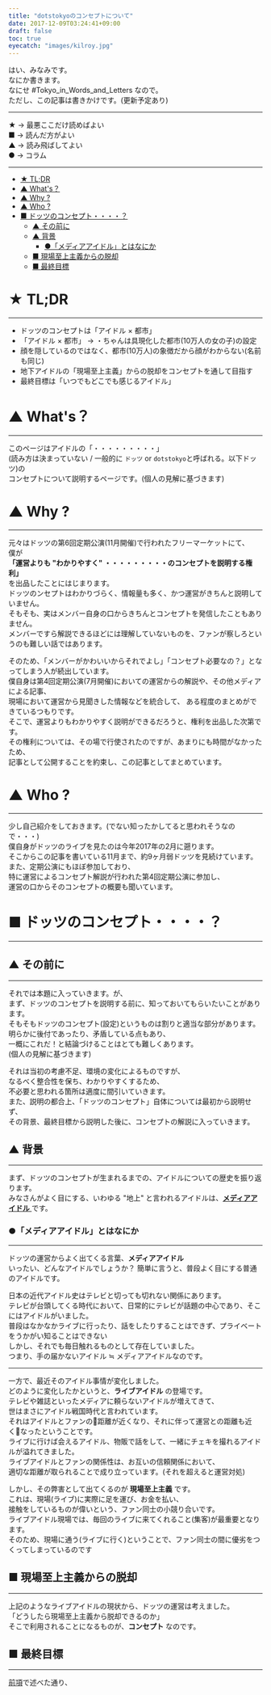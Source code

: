```yaml
---
title: "dotstokyoのコンセプトについて"
date: 2017-12-09T03:24:41+09:00
draft: false
toc: true
eyecatch: "images/kilroy.jpg"
---
```


はい、みなみです。  
なにか書きます。  
なにせ #Tokyo_in_Words_and_Letters なので。   
ただし、この記事は書きかけです。(更新予定あり)  

---
★ → 最悪ここだけ読めばよい  
■ → 読んだ方がよい  
▲ → 読み飛ばしてよい  
● → コラム

---
<!-- TOC -->

- [★ TL;DR](#tldr)
- [▲ What's？](#whats)
- [▲ Why ?](#why)
- [▲ Who ?](#who)
- [■ ドッツのコンセプト・・・・？](#question)
    - [▲ その前に](#before)
    - [▲ 背景](#background)
        - [●「メディアアイドル」とはなにか](#mediaidol )
    - [■ 現場至上主義からの脱却](#escape)
    - [■ 最終目標](#future)

<!-- /TOC -->
<a name="tldr"></a>
# ★ TL;DR
---
- ドッツのコンセプトは「アイドル × 都市」
- 「アイドル × 都市」 → ・ちゃんは具現化した都市(10万人の女の子)の設定
- 顔を隠しているのではなく、都市(10万人)の象徴だから顔がわからない(名前も同じ)
- 地下アイドルの「現場至上主義」からの脱却をコンセプトを通して目指す
- 最終目標は「いつでもどこでも感じるアイドル」

<a name="whats"></a>
# ▲ What's？
---
このページはアイドルの「・・・・・・・・・」  
(読み方は決まっていない / 一般的に `ドッツ` or `dotstokyo`と呼ばれる。以下ドッツ)の  
コンセプトについて説明するページです。(個人の見解に基づきます)
<a name="why"></a>
# ▲ Why ?
---
元々はドッツの第6回定期公演(11月開催)で行われたフリーマーケットにて、  
僕が  
**「運営よりも "わかりやすく" ・・・・・・・・・のコンセプトを説明する権利」**  
を出品したことにはじまります。  
ドッツのンセプトはわかりづらく、情報量も多く、かつ運営がきちんと説明していません。  
そもそも、実はメンバー自身の口からきちんとコンセプトを発信したこともありません。  
メンバーですら解説できるほどには理解していないものを、ファンが察しろというのも難しい話ではあります。  

そのため、「メンバーがかわいいからそれでよし」「コンセプト必要なの？」となってしまう人が続出しています。  
僕自身は第4回定期公演(7月開催)においての運営からの解説や、その他メディアによる記事、  
現場において運営から見聞きした情報などを統合して、  ある程度のまとめができているつもりです。  
そこで、運営よりもわかりやすく説明ができるだろうと、権利を出品した次第です。  
その権利については、その場で行使されたのですが、あまりにも時間がなかったため、  
記事として公開することを約束し、この記事としてまとめています。
<a name="who"></a>
# ▲ Who ?
---
少し自己紹介をしておきます。(でない知ったかしてると思われそうなので・・・)  
僕自身がドッツのライブを見たのは今年2017年の2月に遡ります。  
そこからこの記事を書いている11月まで、約9ヶ月弱ドッツを見続けています。  
また、定期公演にもほぼ参加しており、  
特に運営によるコンセプト解説が行われた第4回定期公演に参加し、  
運営の口からそのコンセプトの概要も聞いています。
<a name="question"></a>
# ■ ドッツのコンセプト・・・・？
---
<a name="before"></a>
## ▲ その前に
---
それでは本題に入っていきます。が、  
まず、ドッツのコンセプトを説明する前に、知っておいてもらいたいことがあります。  
そもそもドッツのコンセプト(設定)というものは割りと適当な部分があります。  
明らかに後付であったり、矛盾している点もあり、  
一概にこれだ！と結論づけることはとても難しくあります。  
(個人の見解に基づきます)  

それは当初の考慮不足、環境の変化によるものですが、  
なるべく整合性を保ち、わかりやすくするため、  
不必要と思われる箇所は適度に間引いていきます。  
また、説明の都合上、「ドッツのコンセプト」自体については最初から説明せず、  
その背景、最終目標から説明した後に、コンセプトの解説に入っていきます。

<a name="background"></a>
## ▲ 背景
---
まず、ドッツのコンセプトが生まれるまでの、アイドルについての歴史を振り返ります。  
みなさんがよく目にする、いわゆる "地上" と言われるアイドルは、[**メディアアイドル** ](#メディアアイドルとはなにか)です。  

<a name="mediaidol"></a>
### ●「メディアアイドル」とはなにか  
---
ドッツの運営からよく出てくる言葉、**メディアアイドル**  
いったい、どんなアイドルでしょうか？
簡単に言うと、普段よく目にする普通のアイドルです。  

日本の近代アイドル史はテレビと切っても切れない関係にあります。  
テレビが台頭してくる時代において、日常的にテレビが話題の中心であり、そこにはアイドルがいました。  
普段はなかなかライブに行ったり、話をしたりすることはできず、プライベートをうかがい知ることはできない  
しかし、それでも毎日触れるものとして存在していました。  
つまり、手の届かないアイドル ≒ メディアアイドルなのです。  

---

一方で、最近そのアイドル事情が変化しました。  
どのように変化したかというと、**ライブアイドル** の登場です。  
テレビや雑誌といったメディアに頼らないアイドルが増えてきて、  
世はまさにアイドル戦国時代と言われています。  
それはアイドルとファンの距離が近くなり、それに伴って運営との距離も近くなったということです。  
ライブに行けば会えるアイドル、物販で話をして、一緒にチェキを撮れるアイドルが溢れてきました。  
ライブアイドルとファンの関係性は、お互いの信頼関係において、  
適切な距離が取られることで成り立っています。(それを超えると運営対処)  

しかし、その弊害として出てくるのが **現場至上主義** です。  
これは、現場(ライブ)に実際に足を運び、お金を払い、  
接触をしているものが偉いという、ファン同士の小競り合いです。  
ライブアイドル現場では、毎回のライブに来てくれること(集客)が最重要となります。  
そのため、現場に通う(ライブに行く)ということで、ファン同士の間に優劣をつくってしまっているのです

<a name="escape"></a>
## ■ 現場至上主義からの脱却
---
上記のようなライブアイドルの現状から、ドッツの運営は考えました。  
「どうしたら現場至上主義から脱却できるのか」  
そこで利用されることになるものが、**コンセプト** なのです。  



<a name="future"></a>
## ■ 最終目標
---
[前項](#その前に)で述べた通り、
